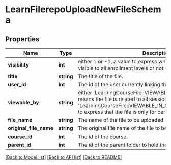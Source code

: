 # LearnFilerepoUploadNewFileSchema

## Properties
Name | Type | Description | Notes
------------ | ------------- | ------------- | -------------
**visibility** | **int** | either 1 or -1, a value to express whether the uploaded file is visible to all enrollment levels or not (1 is all, -1 not all) | 
**title** | **string** | The title of the file. | 
**user_id** | **int** | The id of the user currently linking the file. | 
**viewable_by** | **string** | either &#39;LearningCourseFile::VIEWABLE_IN_ANY_SESSION&#39; which means the file is related to all sessions of its course, or &#39;LearningCourseFile::VIEWABLE_IN_SELECTED_SESSIONS_ONLY&#39; to express that the file is only for certain sessions. | 
**file_name** | **string** | The name of the file to be uploaded | 
**original_file_name** | **string** | The original file name of the file to be uploaded. | 
**course_id** | **int** | The id of the course. | 
**parent_id** | **int** | The id of the parent folder to hold the new file. | 

[[Back to Model list]](../README.md#documentation-for-models) [[Back to API list]](../README.md#documentation-for-api-endpoints) [[Back to README]](../README.md)


